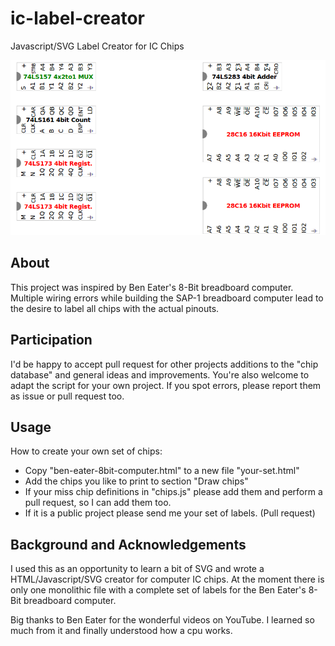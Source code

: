 # ic-label-creator
Javascript/SVG Label Creator for IC Chips

<img src="/assets/readme-example-labels.png" />



## About

This project was inspired by Ben Eater's 8-Bit breadboard computer. Multiple wiring errors while building the SAP-1 breadboard computer lead to the desire to label all chips with the actual pinouts.

## Participation

I'd be happy to accept pull request for other projects  additions to the "chip database" and general ideas and improvements.
You're also welcome to adapt the script for your own project. If you spot errors, please report them as issue or pull request too.

## Usage

How to create your own set of chips:

- Copy "ben-eater-8bit-computer.html" to a new file "your-set.html"
- Add the chips you like to print to section "Draw chips"
- If your miss chip definitions in "chips.js" please add them and perform a pull request, so I can add them too.
- If it is a public project please send me your set of labels. (Pull request)

## Background and Acknowledgements

I used this as an opportunity to learn a bit of SVG and wrote a HTML/Javascript/SVG creator for computer IC chips.
At the moment there is only one monolithic file with a complete set of labels for the Ben Eater's 8-Bit breadboard computer.

Big thanks to Ben Eater for the wonderful videos on YouTube. I learned so much from it and finally understood how a cpu works.

